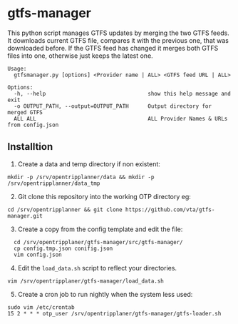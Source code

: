 # gtfs-manager
This python script manages GTFS updates by merging the two GTFS feeds. It downloads current GTFS file, compares it with the previous one, that was downloaded before. If the GTFS feed has changed it merges both GTFS files into one, otherwise just keeps the latest one. 

```
Usage: 
  gtfsmanager.py [options] <Provider name | ALL> <GTFS feed URL | ALL>

Options:
  -h, --help                                show this help message and exit
  -o OUTPUT_PATH, --output=OUTPUT_PATH      Output directory for merged GTFS
  ALL ALL                                   ALL Provider Names & URLs from config.json
  ```

## Installtion
1. Create a data and temp directory if non existent:
  ```
mkdir -p /srv/opentripplanner/data && mkdir -p /srv/opentripplanner/data_tmp
  ```
2. Git clone this repository into the working OTP directory eg:
  ```
cd /srv/opentripplanner && git clone https://github.com/vta/gtfs-manager.git 
  ```
3. Create a copy from the config template and edit the file:
  ```
    cd /srv/opentripplaner/gtfs-manager/src/gtfs-manager/
    cp config.tmp.json conifig.json
    vim config.json
  ```
4. Edit the `load_data.sh` script to reflect your directories.
  ```
  vim /srv/opentripplaner/gtfs-manager/load_data.sh
  ```
5. Create a cron job to run nightly when the system less used:
  ```
  sudo vim /etc/crontab
  15 2 * * * otp_user /srv/opentripplaner/gtfs-manager/gtfs-loader.sh
  ```
